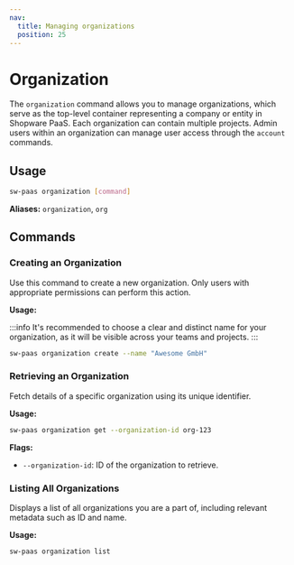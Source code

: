 ```yaml
---
nav:
  title: Managing organizations
  position: 25
---
```


# Organization

The `organization` command allows you to manage organizations, which serve as the top-level container representing a company or entity in Shopware PaaS. Each organization can contain multiple projects. Admin users within an organization can manage user access through the `account` commands.

## Usage

```sh
sw-paas organization [command]
```

**Aliases:**
`organization`, `org`

## Commands

### Creating an Organization

Use this command to create a new organization. Only users with appropriate permissions can perform this action.

**Usage:**

:::info
It's recommended to choose a clear and distinct name for your organization, as it will be visible across your teams and projects.
:::

```sh
sw-paas organization create --name "Awesome GmbH"
```

### Retrieving an Organization

Fetch details of a specific organization using its unique identifier.

**Usage:**

```sh
sw-paas organization get --organization-id org-123
```

**Flags:**

- `--organization-id`: ID of the organization to retrieve.

### Listing All Organizations

Displays a list of all organizations you are a part of, including relevant metadata such as ID and name.

**Usage:**

```sh
sw-paas organization list
```
